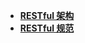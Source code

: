 * [**RESTful 架构**](/Code%20Language/web%20develop/restful/RESTful%20架构/README)  
* [**RESTful 规范**](/Code%20Language/web%20develop/restful/RESTful%20规范/README)  

